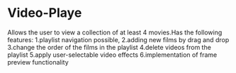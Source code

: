 # Video-Playe
Allows the user to view a collection of at least 4 movies.Has the following features:
  1.playlist navigation possible,
  2.adding new films by drag and drop 
  3.change the order of the films in the playlist
  4.delete videos from the playlist
  5.apply user-selectable video effects
  6.implementation of frame preview functionality
